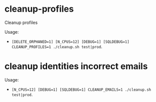 # cleanup-profiles
Cleanup profiles

Usage:
- `[DELETE_ORPHANED=1] [N_CPUS=12] [DEBUG=1] [SQLDEBUG=1] CLEANUP_PROFILES=1 ./cleanup.sh test|prod`.


# cleanup identities incorrect emails

Usage:
- `[N_CPUS=12] [DEBUG=1] [SQLDEBUG=1] CLEANUP_EMAILS=1 ./cleanup.sh test|prod`.



